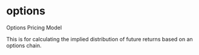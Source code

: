 # options
Options Pricing Model

This is for calculating the implied distribution of future returns based on an options chain.